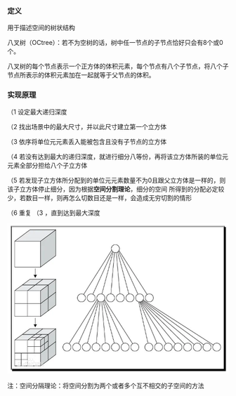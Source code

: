 

### 定义

用于描述空间的树状结构

八叉树（OCtree）：若不为空树的话，树中任一节点的子节点恰好只会有8个或0个。

八叉树的每个节点表示一个正方体的体积元素，每个节点有八个子节点，将八个子节点所表示的体积元素加在一起就等于父节点的体积。

### 实现原理

（1 设定最大递归深度

（2 找出场景中的最大尺寸，并以此尺寸建立第一个立方体

（3 依序将单位元元素丢入能被包含且没有子节点的立方体

（4 若没有达到最大的递归深度，就进行细分八等份，再将该立方体所装的单位元元素全部分担给八个子立方体

（5 若发现子立方体所分配到的单位元元素数量不为0且跟父立方体是一样的，则该子立方体停止细分，因为根据**空间分割理论**，细分的空间
所得到的分配必定较少，若数目一样，则再怎么切数目还是一样，会造成无穷切割的情形

（6 重复 （3 ，直到达到最大深度

![img.png](img.png)

注：空间分隔理论：将空间分割为两个或者多个互不相交的子空间的方法
